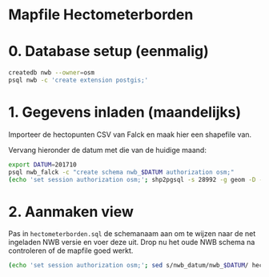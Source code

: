 Mapfile Hectometerborden
========================

# 0. Database setup (eenmalig)

```bash
createdb nwb --owner=osm
psql nwb -c 'create extension postgis;'
```

# 1. Gegevens inladen (maandelijks)

Importeer de hectopunten CSV van Falck en maak hier een shapefile van.

Vervang hieronder de datum met die van de huidige maand:

```bash
export DATUM=201710
psql nwb_falck -c "create schema nwb_$DATUM authorization osm;"
(echo 'set session authorization osm;'; shp2pgsql -s 28992 -g geom -D -i -I -S -t 2D hectometerborden.shp nwb_$DATUM.hectopunten) | psql nwb_falck
```

# 2. Aanmaken view

Pas in `hectometerborden.sql` de schemanaam aan om te wijzen naar de net ingeladen NWB versie en voer deze uit. Drop nu het oude NWB schema na controleren of de mapfile goed werkt. 

```bash
(echo 'set session authorization osm;'; sed s/nwb_datum/nwb_$DATUM/ hectometerborden.sql) | psql nwb_falck
```
